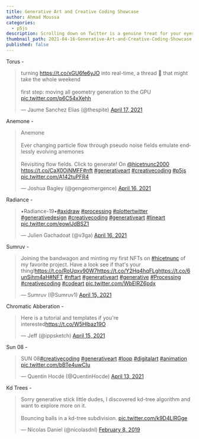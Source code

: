 ```yaml
---
title: Generative Art and Creative Coding Showcase
author: Ahmad Moussa
categories:
  - p5js
description: Scrolling down on Twitter is a genuine treat for your eyes sometimes, especially when there's so many beautiful and intricate creative coding artworks being shared.
thumbnail_path: 2021-04-16-Generative-Art-and-Creative-Coding-Showcase.png
published: false
---
```


Torus - 
<blockquote class="twitter-tweet"><p lang="en" dir="ltr">turning <a href="https://t.co/xGU6fe6yJO">https://t.co/xGU6fe6yJO</a> into real-time, a thread 🧵 that might take the whole weekend<br><br>first step: moving all geometry generation to the GPU <a href="https://t.co/p6C54xXehh">pic.twitter.com/p6C54xXehh</a></p>&mdash; Jaume Sanchez Elias (@thespite) <a href="https://twitter.com/thespite/status/1383359844497825792?ref_src=twsrc%5Etfw">April 17, 2021</a></blockquote> <script async src="https://platform.twitter.com/widgets.js" charset="utf-8"></script>


Anemone -
<blockquote class="twitter-tweet"><p lang="en" dir="ltr">Anemone<br><br>Ever changing particle flow through pseudo noise fields emulate endlessly evolving anemones<br><br>Revisiting flow fields. Click to generate! On <a href="https://twitter.com/hicetnunc2000?ref_src=twsrc%5Etfw">@hicetnunc2000</a> <a href="https://t.co/CaX0OiNMFF">https://t.co/CaX0OiNMFF</a><a href="https://twitter.com/hashtag/nft?src=hash&amp;ref_src=twsrc%5Etfw">#nft</a> <a href="https://twitter.com/hashtag/generativeart?src=hash&amp;ref_src=twsrc%5Etfw">#generativeart</a> <a href="https://twitter.com/hashtag/creativecoding?src=hash&amp;ref_src=twsrc%5Etfw">#creativecoding</a> <a href="https://twitter.com/hashtag/p5js?src=hash&amp;ref_src=twsrc%5Etfw">#p5js</a> <a href="https://t.co/A142tuPFR4">pic.twitter.com/A142tuPFR4</a></p>&mdash; Joshua Bagley (@gengeomergence) <a href="https://twitter.com/gengeomergence/status/1382948750142926848?ref_src=twsrc%5Etfw">April 16, 2021</a></blockquote> <script async src="https://platform.twitter.com/widgets.js" charset="utf-8"></script>

Radiance -
<blockquote class="twitter-tweet"><p lang="en" dir="ltr">▪️Radiance-19▪️<a href="https://twitter.com/hashtag/axidraw?src=hash&amp;ref_src=twsrc%5Etfw">#axidraw</a> <a href="https://twitter.com/hashtag/processing?src=hash&amp;ref_src=twsrc%5Etfw">#processing</a> <a href="https://twitter.com/hashtag/plottertwitter?src=hash&amp;ref_src=twsrc%5Etfw">#plottertwitter</a> <a href="https://twitter.com/hashtag/generativedesign?src=hash&amp;ref_src=twsrc%5Etfw">#generativedesign</a> <a href="https://twitter.com/hashtag/creativecoding?src=hash&amp;ref_src=twsrc%5Etfw">#creativecoding</a> <a href="https://twitter.com/hashtag/generativeart?src=hash&amp;ref_src=twsrc%5Etfw">#generativeart</a> <a href="https://twitter.com/hashtag/lineart?src=hash&amp;ref_src=twsrc%5Etfw">#lineart</a> <a href="https://t.co/eowIJdBSZ1">pic.twitter.com/eowIJdBSZ1</a></p>&mdash; Julien Gachadoat (@v3ga) <a href="https://twitter.com/v3ga/status/1383008749846151176?ref_src=twsrc%5Etfw">April 16, 2021</a></blockquote> <script async src="https://platform.twitter.com/widgets.js" charset="utf-8"></script>

Sumruv - 
<blockquote class="twitter-tweet"><p lang="en" dir="ltr">Joining the bandwagon and minting my first NFTs on <a href="https://twitter.com/hashtag/hicetnunc?src=hash&amp;ref_src=twsrc%5Etfw">#hicetnunc</a> of my favorite project. Have a look see if that&#39;s your thing!<a href="https://t.co/RoUqxv90W7">https://t.co/RoUqxv90W7</a><a href="https://t.co/Y2Hq4hqFLg">https://t.co/Y2Hq4hqFLg</a><a href="https://t.co/6unSihm4aH">https://t.co/6unSihm4aH</a><a href="https://twitter.com/hashtag/NFT?src=hash&amp;ref_src=twsrc%5Etfw">#NFT</a> <a href="https://twitter.com/hashtag/nftart?src=hash&amp;ref_src=twsrc%5Etfw">#nftart</a> <a href="https://twitter.com/hashtag/generativeart?src=hash&amp;ref_src=twsrc%5Etfw">#generativeart</a> <a href="https://twitter.com/hashtag/generative?src=hash&amp;ref_src=twsrc%5Etfw">#generative</a> <a href="https://twitter.com/hashtag/Processing?src=hash&amp;ref_src=twsrc%5Etfw">#Processing</a> <a href="https://twitter.com/hashtag/creativecoding?src=hash&amp;ref_src=twsrc%5Etfw">#creativecoding</a> <a href="https://twitter.com/hashtag/codeart?src=hash&amp;ref_src=twsrc%5Etfw">#codeart</a> <a href="https://t.co/WbEIRZ6pdx">pic.twitter.com/WbEIRZ6pdx</a></p>&mdash; Sumruv (@Sumruv1) <a href="https://twitter.com/Sumruv1/status/1382593611007545344?ref_src=twsrc%5Etfw">April 15, 2021</a></blockquote> <script async src="https://platform.twitter.com/widgets.js" charset="utf-8"></script>

Chromatic Abberation - 
<blockquote class="twitter-tweet"><p lang="en" dir="ltr">Here is a tutorial and templates if you&#39;re interested<a href="https://t.co/W5Hlbaz19O">https://t.co/W5Hlbaz19O</a></p>&mdash; Jeff (@ippsketch) <a href="https://twitter.com/ippsketch/status/1382703025110847491?ref_src=twsrc%5Etfw">April 15, 2021</a></blockquote> <script async src="https://platform.twitter.com/widgets.js" charset="utf-8"></script>

Sun 08 - 
<blockquote class="twitter-tweet"><p lang="und" dir="ltr">SUN 08<a href="https://twitter.com/hashtag/creativecoding?src=hash&amp;ref_src=twsrc%5Etfw">#creativecoding</a> <a href="https://twitter.com/hashtag/generativeart?src=hash&amp;ref_src=twsrc%5Etfw">#generativeart</a> <a href="https://twitter.com/hashtag/loop?src=hash&amp;ref_src=twsrc%5Etfw">#loop</a> <a href="https://twitter.com/hashtag/digitalart?src=hash&amp;ref_src=twsrc%5Etfw">#digitalart</a> <a href="https://twitter.com/hashtag/animation?src=hash&amp;ref_src=twsrc%5Etfw">#animation</a> <a href="https://t.co/bBTe4uwCIu">pic.twitter.com/bBTe4uwCIu</a></p>&mdash; Quentin Hocdé (@QuentinHocde) <a href="https://twitter.com/QuentinHocde/status/1381811885381681158?ref_src=twsrc%5Etfw">April 13, 2021</a></blockquote> <script async src="https://platform.twitter.com/widgets.js" charset="utf-8"></script>

Kd Trees - 
<blockquote class="twitter-tweet"><p lang="en" dir="ltr">Sorry generative stick little dudes, I discovered kd-tree algorithm and want to explore more on it.<br><br>Bouncing balls in a kd-tree subdivision. <a href="https://t.co/k9D4LlRGge">pic.twitter.com/k9D4LlRGge</a></p>&mdash; Nicolas Daniel (@nicolasdnl) <a href="https://twitter.com/nicolasdnl/status/1093944434616602624?ref_src=twsrc%5Etfw">February 8, 2019</a></blockquote> <script async src="https://platform.twitter.com/widgets.js" charset="utf-8"></script>
